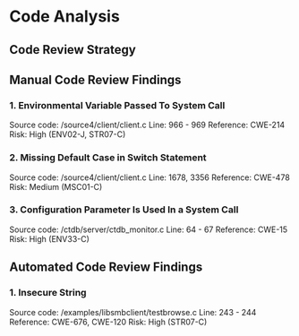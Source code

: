 # Code Analysis

## Code Review Strategy

## Manual Code Review Findings

### 1. Environmental Variable Passed To System Call

Source code: /source4/client/client.c
Line: 966 - 969
Reference: CWE-214
Risk: High (ENV02-J, STR07-C)

### 2. Missing Default Case in Switch Statement

Source code: /source4/client/client.c 
Line: 1678, 3356 
Reference: CWE-478
Risk: Medium (MSC01-C)

### 3. Configuration Parameter Is Used In a System Call

Source code: /ctdb/server/ctdb_monitor.c 
Line: 64 - 67
Reference: CWE-15
Risk: High (ENV33-C)

## Automated Code Review Findings

### 1. Insecure String 

Source code: /examples/libsmbclient/testbrowse.c 
Line: 243 - 244
Reference: CWE-676, CWE-120
Risk: High (STR07-C)
